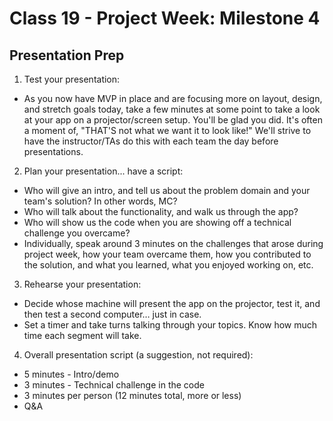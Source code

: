 # Class 19 - Project Week: Milestone 4

## Presentation Prep
1. Test your presentation:
 * As you now have MVP in place and are focusing more on layout, design, and stretch goals today, take a few minutes at some point to take a look at your app on a projector/screen setup. You'll be glad you did. It's often a moment of, "THAT'S not what we want it to look like!" We'll strive to have the instructor/TAs do this with each team the day before presentations.

2. Plan your presentation... have a script:
 * Who will give an intro, and tell us about the problem domain and your team's solution? In other words, MC?
 * Who will talk about the functionality, and walk us through the app?
 * Who will show us the code when you are showing off a technical challenge you overcame?
 * Individually, speak around 3 minutes on the challenges that arose during project week, how your team overcame them, how you contributed to the solution, and what you learned, what you enjoyed working on, etc.

3. Rehearse your presentation:
 * Decide whose machine will present the app on the projector, test it, and then test a second computer… just in case.
 * Set a timer and take turns talking through your topics. Know how much time each segment will take.

4. Overall presentation script (a suggestion, not required):
* 5 minutes - Intro/demo
* 3 minutes - Technical challenge in the code
* 3 minutes per person (12 minutes total, more or less)
* Q&A
